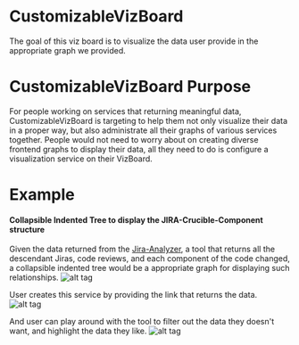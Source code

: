 # CustomizableVizBoard
The goal of this viz board is to visualize the data user provide in the appropriate graph we provided.

# CustomizableVizBoard Purpose
For people working on services that returning meaningful data, CustomizableVizBoard is targeting to help them not only visualize their data in a proper way, but also administrate all their graphs of various services together. People would not need to worry about on creating diverse frontend graphs to display their data, all they need to do is configure a visualization service on their VizBoard.

# Example
#### Collapsible Indented Tree to display the JIRA-Crucible-Component structure
Given the data returned from the [Jira-Analyzer](https://github.cerner.com/TZ029887/sched-jira-analyzer), a tool that returns all the descendant Jiras, code reviews, and each component of the code changed, a collapsible indented tree would be a appropriate graph for displaying such relationships.
![alt tag](https://github.cerner.com/TZ029887/CustomizableVizBoard/blob/master/png/sample/indented-tree.png)

User creates this service by providing the link that returns the data.
![alt tag](https://github.cerner.com/TZ029887/CustomizableVizBoard/blob/master/png/sample/configure-service.png)

And user can play around with the tool to filter out the data they doesn't want, and highlight the data they like.
![alt tag](https://github.cerner.com/TZ029887/CustomizableVizBoard/blob/master/png/sample/configure-graph-filter.png)